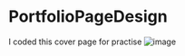 # PortfolioPageDesign
I coded this cover page for practise 
![image](https://github.com/apeksha-rgb/PortfolioPageDesign/assets/62876780/4972ba1d-a9e8-4129-a619-2d5b7e173292)
